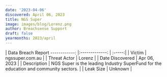 ```yaml
---
date: '2023-04-06'
discovered: April 06, 2023
title: NGS Super
image: images/blog/Lorenz.png
author: Breachsense Support
draft: false
yearmonths: 2023/april
---
```



| Data Breach Report
------------:     |:-------------:    | :-----:|
| Victim      | ngssuper.com.au      | 
| Threat Actor      | Lorenz      | 
| Date Discovered      | Apr 06, 2023      | 
| Description      | NGS Super is the leading Industry SuperFund for the education and community sectors.      | 
| Leak Size      | Unknown      | 

